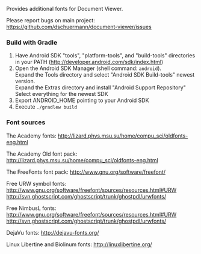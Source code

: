Provides additional fonts for Document Viewer.

Please report bugs on main project: https://github.com/dschuermann/document-viewer/issues

### Build with Gradle

1. Have Android SDK "tools", "platform-tools", and "build-tools" directories in your PATH (http://developer.android.com/sdk/index.html)
2. Open the Android SDK Manager (shell command: ``android``).  
Expand the Tools directory and select "Android SDK Build-tools" newest version.  
Expand the Extras directory and install "Android Support Repository"  
Select everything for the newest SDK
3. Export ANDROID_HOME pointing to your Android SDK
4. Execute ``./gradlew build``

### Font sources

The Academy fonts:
http://lizard.phys.msu.su/home/compu_sci/oldfonts-eng.html

The Academy Old font pack:
http://lizard.phys.msu.su/home/compu_sci/oldfonts-eng.html

The FreeFonts font pack:
http://www.gnu.org/software/freefont/

Free URW symbol fonts:
http://www.gnu.org/software/freefont/sources/resources.html#URW
http://svn.ghostscript.com/ghostscript/trunk/ghostpdl/urwfonts/ 

Free NimbusL fonts:
http://www.gnu.org/software/freefont/sources/resources.html#URW
http://svn.ghostscript.com/ghostscript/trunk/ghostpdl/urwfonts/ 

DejaVu fonts:
http://dejavu-fonts.org/

Linux Libertine and Biolinum fonts:
http://linuxlibertine.org/
